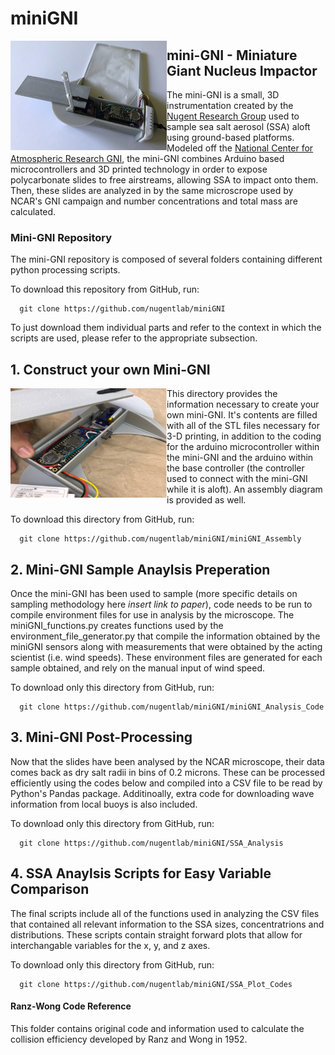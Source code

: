 # miniGNI
<img align="left" width="250" height="175" src="./pics/Fig1a_miniGNI.png">


## **mini-GNI** - Miniature Giant Nucleus Impactor 

The mini-GNI is a small, 3D instrumentation created by the [Nugent Research Group](http://alisonnugent.com/) used to sample sea salt aerosol (SSA) aloft using ground-based platforms. Modeled off the [National Center for Atmospheric Research GNI](https://www.eol.ucar.edu/instruments/giant-nuclei-impactor), the mini-GNI combines Arduino based microcontrollers and 3D printed technology in order to expose polycarbonate slides to free airstreams, allowing SSA to impact onto them. Then, these slides are analyzed in by the same microscrope used by NCAR's GNI campaign and number concentrations and total mass are calculated.


### Mini-GNI Repository 

The mini-GNI repository is composed of several folders containing different python processing scripts.

To download this repository from GitHub, run:

```
  git clone https://github.com/nugentlab/miniGNI
```

To just download them individual parts and refer to the context in which the scripts are used, please refer to the appropriate subsection. 

## 1. Construct your own Mini-GNI
<img align="left" width="250" height="175" src="./pics/Picture1.png">
This directory provides the information necessary to create your own mini-GNI. It's contents are filled with all of the STL files necessary for 3-D printing, in addition to the coding for the arduino microcontroller within the mini-GNI and the arduino within the base controller (the controller used to connect with the mini-GNI while it is aloft). An assembly diagram is provided as well. 

To download this directory from GitHub, run:

```
  git clone https://github.com/nugentlab/miniGNI/miniGNI_Assembly
```

## 2. Mini-GNI Sample Anaylsis Preperation

Once the mini-GNI has been used to sample (more specific details on sampling methodology here *insert link to paper*), code needs to be run to compile environment files for use in analysis by the microscope. The miniGNI_functions.py creates functions used by the environment_file_generator.py that compile the information obtained by the miniGNI sensors along with measurements that were obtained by the acting scientist (i.e. wind speeds). These environment files are generated for each sample obtained, and rely on the manual input of wind speed.

To download only this directory from GitHub, run:

```
  git clone https://github.com/nugentlab/miniGNI/miniGNI_Analysis_Code
```

## 3. Mini-GNI Post-Processing  

Now that the slides have been analysed by the NCAR microscope, their data comes back as dry salt radii in bins of 0.2 microns. These can be processed efficiently using the codes below and compiled into a CSV file to be read by Python's Pandas package. Additinoally, extra code for downloading wave information from local buoys is also included. 

To download only this directory from GitHub, run:

```
  git clone https://github.com/nugentlab/miniGNI/SSA_Analysis 
```

## 4. SSA Anaylsis Scripts for Easy Variable Comparison

The final scripts include all of the functions used in analyzing the CSV files that contained all relevant information to the SSA sizes, concentratrions and distributions. These scripts contain straight forward plots that allow for interchangable variables for the x, y, and z axes. 

To download only this directory from GitHub, run:

```
  git clone https://github.com/nugentlab/miniGNI/SSA_Plot_Codes
```


#### Ranz-Wong Code Reference

This folder contains original code and information used to calculate the collision efficiency developed by Ranz and Wong in 1952. 

